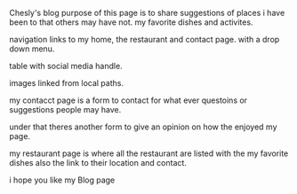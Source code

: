 Chesly's blog
purpose of this page is to share suggestions of places i have been to that others may have not. my favorite dishes and activites.

navigation links to my home, the restaurant and contact page. with a drop down menu.

table with social media handle.

images linked from local paths.

my contacct page is a form to contact for what ever questoins or suggestions people may have.

under that theres another form to give an opinion on how the enjoyed my page.

my restaurant page is where all the restaurant are listed with the my favorite dishes also the link to their location and contact.

i hope you like my Blog page
